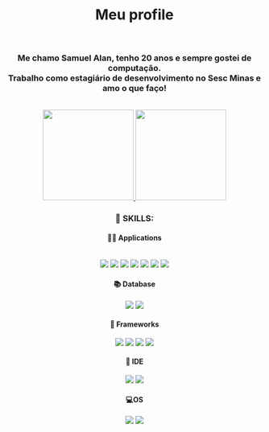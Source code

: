 <div> 
  <h1 align="center"> Meu profile </h1>
<br>
</div>
<p>
  <h3 align="center">Me chamo Samuel Alan, tenho 20 anos e sempre gostei de computação. <br>
  Trabalho como estagiário de desenvolvimento no Sesc Minas e amo o que faço!</h3>
</p>
<br>





<div align="center">
  <a href="https://github.com/SamuelAlan19">
  <img height="180em" src="https://github-readme-stats.vercel.app/api?username=SamuelAlan19&show_icons=true&theme=onedark&include_all_commits=true&count_private=true"/>
   <img height="180em" src="https://github-readme-stats.vercel.app/api/top-langs/?username=SamuelAlan19&layout=compact&langs_count=8&theme=onedark"/>   
  </a>
</div>
  
  
 <h3 align="center">🚀 SKILLS:</h3>
  <h4 align="center">👨‍💻 Applications</h4>
<div align="center" valign="top"><br>
  <img src="https://img.shields.io/badge/Python-14354C?style=for-the-badge&logo=python&logoColor=white">
  <img src="https://img.shields.io/badge/Java-ED8B00?style=for-the-badge&logo=java&logoColor=white">
  <img src="https://img.shields.io/badge/JavaScript-F7DF1E?style=for-the-badge&logo=javascript&logoColor=black">
  <img src=https://img.shields.io/badge/PHP-777BB4?style=for-the-badge&logo=php&logoColor=white>
  <img src=https://img.shields.io/badge/GIT-E44C30?style=for-the-badge&logo=git&logoColor=white>
  <img src="https://img.shields.io/badge/HTML5-E34F26?style=for-the-badge&logo=html5&logoColor=white">
  <img src="https://img.shields.io/badge/CSS3-1572B6?style=for-the-badge&logo=css3&logoColor=white">
    <h4>📚  Database</h4>
   <img src="https://img.shields.io/badge/Microsoft_SQL_Server-CC2927?style=for-the-badge&logo=microsoft-sql-server&logoColor=white">
   <img src=https://img.shields.io/badge/MySQL-005C84?style=for-the-badge&logo=mysql&logoColor=white>
   <h4>💼 Frameworks</h4>
   <img src=https://img.shields.io/badge/Bootstrap-563D7C?style=for-the-badge&logo=bootstrap&logoColor=white>
   <img src=https://img.shields.io/badge/Angular-DD0031?style=for-the-badge&logo=angular&logoColor=white>
   <img src=https://img.shields.io/badge/jQuery-0769AD?style=for-the-badge&logo=jquery&logoColor=white>
   <img src=https://img.shields.io/badge/CodeIgniter-E34F26?style=for-the-badge&logo=CodeIgniter&logoColor=white>
   

   <h4>🔧 IDE</h4>
  <img src="https://img.shields.io/badge/Visual_Studio_Code-0078D4?style=for-the-badge&logo=visual%20studio%20code&logoColor=white">
  <img src="https://img.shields.io/badge/Insomnia-9400D3?style=for-the-badge&logo=Insomnia&logoColor=white">
     <h4>💻OS</h4>
   <img src="https://img.shields.io/badge/Windows-0078D6?style=for-the-badge&logo=windows&logoColor=white">
   <img src="https://img.shields.io/badge/Linux-FCC624?style=for-the-badge&logo=linux&logoColor=black">
</div>



